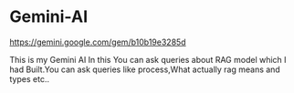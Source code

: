 # Gemini-AI

https://gemini.google.com/gem/b10b19e3285d

This is my Gemini AI In this You can ask queries about RAG model which I had Built.You can ask queries like process,What actually rag means and types etc..
